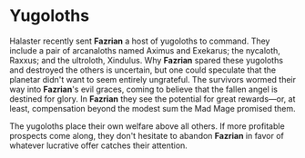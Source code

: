 # Yugoloths

Halaster recently sent **Fazrian** a host of yugoloths to command. They include a pair of arcanaloths named Aximus and Exekarus; the nycaloth, Raxxus; and the ultroloth, Xindulus. Why **Fazrian** spared these yugoloths and destroyed the others is uncertain, but one could speculate that the planetar didn't want to seem entirely ungrateful. The survivors wormed their way into **Fazrian**'s evil graces, coming to believe that the fallen angel is destined for glory. In **Fazrian** they see the potential for great rewards—or, at least, compensation beyond the modest sum the Mad Mage promised them.

The yugoloths place their own welfare above all others. If more profitable prospects come along, they don't hesitate to abandon **Fazrian** in favor of whatever lucrative offer catches their attention.